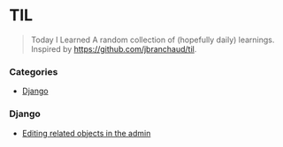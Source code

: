 # TIL
> Today I Learned
A random collection of (hopefully daily) learnings. Inspired by https://github.com/jbranchaud/til.

### Categories
* [Django](#django)


### Django
- [Editing related objects in the admin](django/editing-related-objects-in-admin.md)